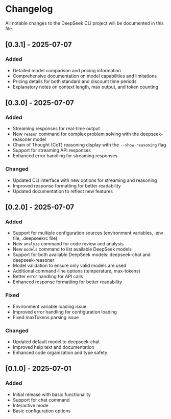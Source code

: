 # Changelog

All notable changes to the DeepSeek CLI project will be documented in this file.

## [0.3.1] - 2025-07-07

### Added
- Detailed model comparison and pricing information
- Comprehensive documentation on model capabilities and limitations
- Pricing details for both standard and discount time periods
- Explanatory notes on context length, max output, and token counting

## [0.3.0] - 2025-07-07

### Added
- Streaming responses for real-time output
- New `reason` command for complex problem solving with the deepseek-reasoner model
- Chain of Thought (CoT) reasoning display with the `--show-reasoning` flag
- Support for streaming API responses
- Enhanced error handling for streaming responses

### Changed
- Updated CLI interface with new options for streaming and reasoning
- Improved response formatting for better readability
- Updated documentation to reflect new features

## [0.2.0] - 2025-07-07

### Added
- Support for multiple configuration sources (environment variables, .env file, .deepseekrc file)
- New `analyze` command for code review and analysis
- New `models` command to list available DeepSeek models
- Support for both available DeepSeek models: deepseek-chat and deepseek-reasoner
- Model validation to ensure only valid models are used
- Additional command-line options (temperature, max-tokens)
- Better error handling for API calls
- Enhanced response formatting for better readability

### Fixed
- Environment variable loading issue
- Improved error handling for configuration loading
- Fixed maxTokens parsing issue

### Changed
- Updated default model to deepseek-chat
- Improved help text and documentation
- Enhanced code organization and type safety

## [0.1.0] - 2025-07-01

### Added
- Initial release with basic functionality
- Support for chat command
- Interactive mode
- Basic configuration options
